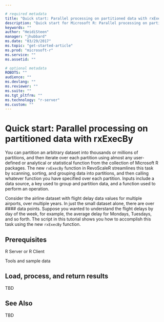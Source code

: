 ```yaml
---

# required metadata
title: "Quick start: Parallel processing on partitioned data with rxExecBy"
description: "Quick start for Microsoft R: Parallel processing on partitioned data with rxExecBy"
keywords: ""
author: "HeidiSteen"
manager: "jhubbard"
ms.date: "03/29/2017"
ms.topic: "get-started-article"
ms.prod: "microsoft-r"
ms.service: ""
ms.assetid: ""

# optional metadata
ROBOTS: ""
audience: ""
ms.devlang: ""
ms.reviewer: ""
ms.suite: ""
ms.tgt_pltfrm: ""
ms.technology: "r-server"
ms.custom: ""
---
```


# Quick start: Parallel processing on partitioned data with rxExecBy

You can partition an arbitrary dataset into thousands or millions of partitions, and then iterate over each partition using almost any user-defined or analytical or statistical function from the collection of Microsoft R packages. The new `rxExecBy` function in RevoScaleR streamlines this task by scanning, sorting, and grouping data into partitions, and then calling whatever function you have specified over each partition. Inputs include a data source, a key used to group and partition data, and a function used to perform an operation.

Consider the airline dataset with flight delay data values for multiple airports, over multiple years. In just the small dataset alone, there are over #### data points. Suppose you wanted to understand the flight delays by day of the week, for example, the average delay for Mondays, Tuesdays, and so forth. The script in this tutorial shows you how to accomplish this task using the new `rxExecBy` function.

## Prerequisites

R Server or R Client

Tools and sample data

## Load, process, and return results

TBD

## See Also

TBD